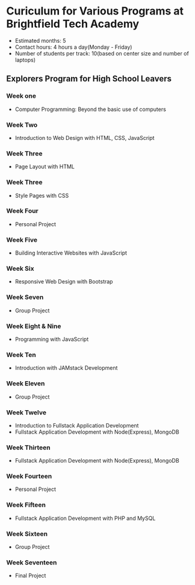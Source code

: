 # Curiculum for Various Programs at Brightfield Tech Academy
* Estimated months: 5
* Contact hours: 4 hours a day(Monday - Friday)
* Number of students per track: 10(based on center size and number of laptops) 

## Explorers Program for High School Leavers
### Week one 
* Computer Programming: Beyond the basic use of computers
### Week Two 
* Introduction to Web Design with HTML, CSS, JavaScript
### Week Three
* Page Layout with HTML
### Week Three
* Style Pages with CSS 
### Week Four
* Personal Project
### Week Five 
* Building Interactive Websites with JavaScript 
### Week Six 
* Responsive Web Design with Bootstrap 
### Week Seven
* Group Project
### Week Eight & Nine
* Programming with JavaScript 
### Week Ten 
* Introduction with JAMstack Development
### Week Eleven
* Group Project
### Week Twelve
* Introduction to Fullstack Application Development
* Fullstack Application Development with Node(Express), MongoDB
### Week Thirteen 
* Fullstack Application Development with Node(Express), MongoDB 
### Week Fourteen
* Personal Project
### Week Fifteen
* Fullstack Application Development with PHP and MySQL 
### Week Sixteen
* Group Project
### Week Seventeen
* Final Project

